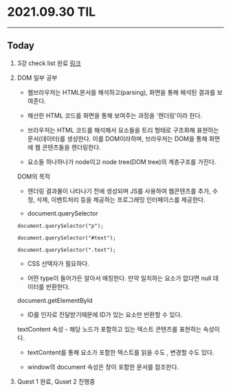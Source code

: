 # 2021.09.30 TIL

---
##  Today
1. 3강 check list 완료 [링크](https://github.com/hwaku/WebDevCurriculum/tree/master/Quest03)
2. DOM 일부 공부
   - 웹브라우저는 HTML문서를 해석하고(parsing), 화면을 통해 해석된 결과를 보여준다.

   - 해선한 HTML 코드를 화면을 통해 보여주는 과정을 '렌더링'이라 한다.

   - 브라우저는 HTML 코드를 해석해서 요소들을 트리 형태로 구조화해 표현하는 문서(데이터)를 생성한다. 이를 DOM이라하며, 브라우저는 DOM을 통해 화면에 웹 콘텐츠들을 렌더링한다.

   - 요소들 하나하나가 node이고 node tree(DOM tree)의 계층구조를 가진다.

    DOM의 목적

    - 렌더링 결과물이 나타나기 전에 생성되며 JS를 사용하여 웹콘텐츠를 추가, 수정, 삭제, 이벤트처리 등을 제공하는 프로그래밍 인터페이스를 제공한다.

    - document.querySelector

    `document.querySelector("p");`

    `document.querySelector("#text");`

    `document.querySelector(".text");`

    - CSS 선택자가 필요하다.

    - 어떤 type이 들어가든 알아서 매칭한다. 만약 일치하는 요소가 없다면 null 데이터를 반환한다.

    document.getElementById

    - ID를 인자로 전달받기때문에 ID가 있는 요소만 반환할 수 있다.

    textContent 속성 - 해당 노드가 포함하고 있는 텍스트 콘텐츠를 표현하는 속성이다.

    - textContent를 통해 요소가 포함한 텍스트를 읽을 수도 , 변경할 수도 있다.

    - window의 document 속성은 창이 포함한 문서를 참조한다.
3. Quest 1 완료, Quset 2 진행중